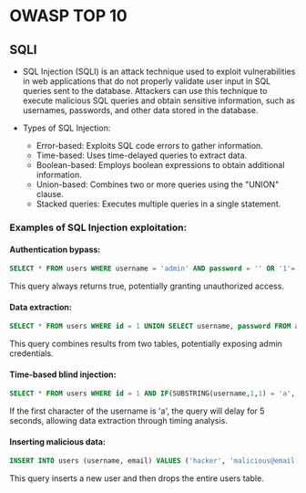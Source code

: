 
# OWASP TOP 10

## SQLI

- SQL Injection (SQLI) is an attack technique used to exploit vulnerabilities in web applications that do not properly validate user input in SQL queries sent to the database. Attackers can use this technique to execute malicious SQL queries and obtain sensitive information, such as usernames, passwords, and other data stored in the database.

- Types of SQL Injection:
    - Error-based: Exploits SQL code errors to gather information.
    - Time-based: Uses time-delayed queries to extract data.
    - Boolean-based: Employs boolean expressions to obtain additional information.
    - Union-based: Combines two or more queries using the "UNION" clause.
    - Stacked queries: Executes multiple queries in a single statement.

### Examples of SQL Injection exploitation:

#### Authentication bypass:
```sql
SELECT * FROM users WHERE username = 'admin' AND password = '' OR '1'='1'
```

This query always returns true, potentially granting unauthorized access.

#### Data extraction:
```sql
SELECT * FROM users WHERE id = 1 UNION SELECT username, password FROM admin_users
```
This query combines results from two tables, potentially exposing admin credentials.

#### Time-based blind injection:
```sql
SELECT * FROM users WHERE id = 1 AND IF(SUBSTRING(username,1,1) = 'a', SLEEP(5), 0)
```
If the first character of the username is 'a', the query will delay for 5 seconds, allowing data extraction through timing analysis.

#### Inserting malicious data:
```sql
INSERT INTO users (username, email) VALUES ('hacker', 'malicious@email.com'); DROP TABLE users;--')
```
This query inserts a new user and then drops the entire users table.